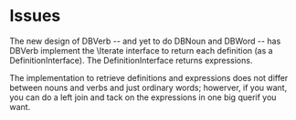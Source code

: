 # Issues

The new design of DBVerb -- and yet to do DBNoun and DBWord -- has DBVerb implement the \Iterate interface to return each definition (as a DefinitionInterface).
The DefinitionInterface returns expressions. 

The implementation to retrieve definitions and expressions does not differ between nouns and verbs and just ordinary words; howerver, if you want, you can do 
a left join and tack on the expressions in one big querif you want.

